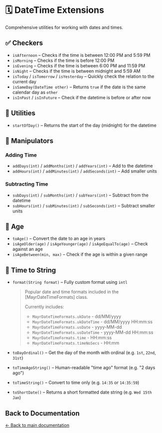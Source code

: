 # 🗓️ DateTime Extensions

Comprehensive utilities for working with dates and times.

## ✅ Checkers

- `isAfternoon` – Checks if the time is between 12:00 PM and 5:59 PM
- `isMorning` – Checks if the time is before 12:00 PM
- `isEvening` – Checks if the time is between 6:00 PM and 11:59 PM
- `isNight` – Checks if the time is between midnight and 5:59 AM
- `isToday` / `isTomorrow` / `isYesterday` – Quickly check the relation to the current day
- `isSameDay(DateTime other)` – Returns `true` if the date is the same calendar day as `other`
- `isInPast` / `isInFuture` – Check if the datetime is before or after now

## 🔧 Utilities

- `startOfDay()` – Returns the start of the day (midnight) for the datetime

## 🔧 Manipulators

### Adding Time

- `addDays(int)` / `addMonths(int)` / `addYears(int)` – Add to the datetime
- `addHours(int)` / `addMinutes(int)` / `addSeconds(int)` – Add smaller units

### Subtracting Time

- `subDays(int)` / `subMonths(int)` / `subYears(int)` – Subtract from the datetime
- `subHours(int)` / `subMinutes(int)` / `subSeconds(int)` – Subtract smaller units

## 🔢 Age

- `toAge()` – Convert the date to an age in years
- `isAgeOlder(age)` / `isAgeYounger(age)` / `isAgeEqualTo(age)` – Check against an age
- `isAgeBetween(min, max)` – Check if the age is within a given range

## 🧠 Time to String

- `format(String format)` – Fully custom format using `intl`

  > Popular date and time formats included in the [MayrDateTimeFormats] class.
  >
  > Currently includes:
  > - `MayrDateTimeFormats.ukDate` - dd/MM/yyyy
  > - `MayrDateTimeFormats.ukDateTime` - dd/MM/yyyy HH:mm:ss
  > - `MayrDateTimeFormats.usDate` - yyyy-MM-dd
  > - `MayrDateTimeFormats.usDateTime` - yyyy-MM-dd HH:mm:ss
  > - `MayrDateTimeFormats.time` - HH:mm:ss
  > - `MayrDateTimeFormats.timeNoSecs` - HH:mm

- `toDayOrdinal()` – Get the day of the month with ordinal (e.g. `1st`, `22nd`, `31st`)
- `toTimeAgoString()` – Human-readable "time ago" format (e.g. "2 days ago")
- `toTimeString()` – Convert to time only (e.g. `14:35` or `14:35:59`)
- `toShortDate()` – Returns a short formatted date string (e.g. `Wed 15th Jan`)

## Back to Documentation

[← Back to main documentation](./README.md)
